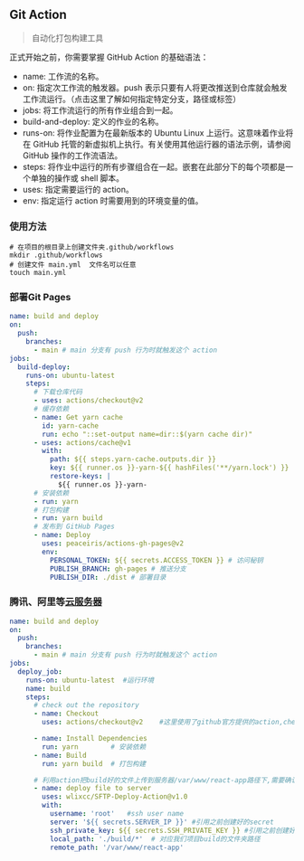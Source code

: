 ## Git Action

> 自动化打包构建工具

正式开始之前，你需要掌握 GitHub Action 的基础语法：

+ name: 工作流的名称。
+ on: 指定次工作流的触发器。push 表示只要有人将更改推送到仓库就会触发工作流运行。（点击这里了解如何指定特定分支，路径或标签）
+ jobs: 将工作流运行的所有作业组合到一起。
+ build-and-deploy: 定义的作业的名称。
+ runs-on: 将作业配置为在最新版本的 Ubuntu Linux 上运行。这意味着作业将在 GitHub 托管的新虚拟机上执行。有关使用其他运行器的语法示例，请参阅 GitHub 操作的工作流语法。
+ steps: 将作业中运行的所有步骤组合在一起。嵌套在此部分下的每个项都是一个单独的操作或 shell 脚本。
+ uses: 指定需要运行的 action。
+ env: 指定运行 action 时需要用到的环境变量的值。

### 使用方法

```shell
# 在项目的根目录上创建文件夹.github/workflows
mkdir .github/workflows
# 创建文件 main.yml  文件名可以任意
touch main.yml
```

### 部署Git Pages

```yml
name: build and deploy
on:
  push:
    branches:
      - main # main 分支有 push 行为时就触发这个 action
jobs:
  build-deploy:
    runs-on: ubuntu-latest
    steps:
      # 下载仓库代码
      - uses: actions/checkout@v2
      # 缓存依赖
      - name: Get yarn cache
        id: yarn-cache
        run: echo "::set-output name=dir::$(yarn cache dir)"
      - uses: actions/cache@v1
        with:
          path: ${{ steps.yarn-cache.outputs.dir }}
          key: ${{ runner.os }}-yarn-${{ hashFiles('**/yarn.lock') }}
          restore-keys: |
            ${{ runner.os }}-yarn-
      # 安装依赖
      - run: yarn
      # 打包构建
      - run: yarn build
      # 发布到 GitHub Pages
      - name: Deploy
        uses: peaceiris/actions-gh-pages@v2
        env:
          PERSONAL_TOKEN: ${{ secrets.ACCESS_TOKEN }} # 访问秘钥
          PUBLISH_BRANCH: gh-pages # 推送分支
          PUBLISH_DIR: ./dist # 部署目录
```

### 腾讯、阿里等[云服务器](https://so.csdn.net/so/search?q=云服务器&spm=1001.2101.3001.7020)

```yml
name: build and deploy
on:
  push:
    branches:
      - main # main 分支有 push 行为时就触发这个 action
jobs:
  deploy_job:
    runs-on: ubuntu-latest  #运行环境
    name: build
    steps:
      # check out the repository
      - name: Checkout    
        uses: actions/checkout@v2    #这里使用了github官方提供的action,checkout项目到虚拟机上

      - name: Install Dependencies
        run: yarn        # 安装依赖
      - name: Build
        run: yarn build  # 打包构建

      # 利用action把build好的文件上传到服务器/var/www/react-app路径下,需要确认此目录已在服务端创建
      - name: deploy file to server
        uses: wlixcc/SFTP-Deploy-Action@v1.0 
        with:  
          username: 'root'   #ssh user name
          server: '${{ secrets.SERVER_IP }}' #引用之前创建好的secret
          ssh_private_key: ${{ secrets.SSH_PRIVATE_KEY }} #引用之前创建好的secret
          local_path: './build/*'  # 对应我们项目build的文件夹路径
          remote_path: '/var/www/react-app'
```